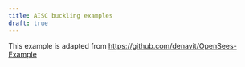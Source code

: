 ```yaml
---
title: AISC buckling examples
draft: true
---
```



This example is adapted from https://github.com/denavit/OpenSees-Example

